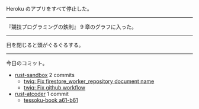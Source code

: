 Heroku のアプリをすべて停止した。

---

『競技プログラミングの鉄則』 9 章のグラフに入った。

---

目を閉じると頭がぐるぐるする。

---

今日のコミット。

- [rust-sandbox](https://github.com/bouzuya/rust-sandbox) 2 commits
  - [twiq: Fix firestore_worker_repository document name](https://github.com/bouzuya/rust-sandbox/commit/e0aaa3f44bf1f44c5a09bd7e6d7f027e5dfb1a0c)
  - [twiq: Fix github workflow](https://github.com/bouzuya/rust-sandbox/commit/cd6dd5cd8f3824b37e629fcfb8c376b537694bbd)
- [rust-atcoder](https://github.com/bouzuya/rust-atcoder) 1 commit
  - [tessoku-book a61-b61](https://github.com/bouzuya/rust-atcoder/commit/d4c606a403644e5e073d4e4596c3270538bbbb61)
